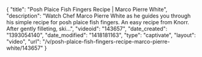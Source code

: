{
    "title": "Posh Plaice Fish Fingers Recipe | Marco Pierre White",
    "description": "Watch Chef Marco Pierre White as he guides you through his simple recipe for posh plaice fish fingers. An easy recipe from Knorr. After gently filleting, ski...",
    "videoid": "143657",
    "date_created": "1393054140",
    "date_modified": "1418181163",
    "type": "captivate",
    "layout": "video",
    "url": "\/v\/posh-plaice-fish-fingers-recipe-marco-pierre-white\/143657"
}